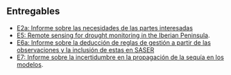 ## Entregables

- [E2a: Informe sobre las necesidades de las partes interesadas](http://www.obsebre.es/images/oeb/pdfs/es/Investigacion/HUMID_E2a_Informe_necesidades_partes_interesadas.pdf)
- [E5: Remote sensing for drought monitoring in the Iberian Peninsula](./entregables/HUMID_E5.pdf).
- [E6a: Informe sobre la deducción de reglas de gestión a partir de las observaciones y la inclusión de estas en SASER](./entregables/HUMID_E6a.pdf)
- [E7: Informe sobre la incertidumbre en la propagación de la sequía en los modelos](./entregables/HUMID_E7.pdf).
